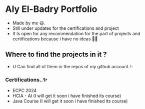 # Aly El-Badry Portfolio
- Made by me 😃.
- Still under updates for the certifications and project
- It Is open for any recommendation for the part of projects and certifications because i have no ideas 💖😢
## Where to find the projects in it ?
- U Can find all of them in the repos of my github account.✨
### Certifications..✨
- ECPC 2024
- HCIA - AI (I will get it soon i have finished its course)
- Java Course (I will get it soon i have finished its course)
